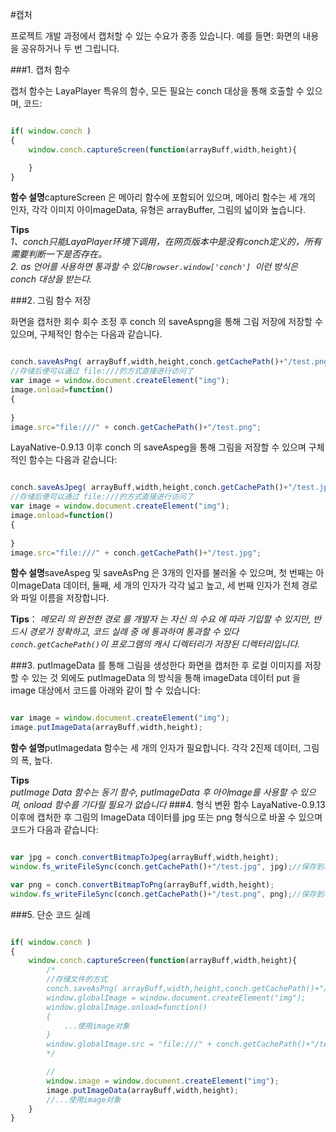 #캡처

프로젝트 개발 과정에서 캡처할 수 있는 수요가 종종 있습니다. 예를 들면: 화면의 내용을 공유하거나 두 번 그립니다.

###1. 캡처 함수

캡처 함수는 LayaPlayer 특유의 함수, 모든 필요는 conch 대상을 통해 호출할 수 있으며, 코드:

```javascript

if( window.conch )
{
    window.conch.captureScreen(function(arrayBuff,width,height){

    }
}
```

**함수 설명**captureScreen 은 메아리 함수에 포함되어 있으며, 메아리 함수는 세 개의 인자, 각각 이미지 아이mageData, 유형은 arrayBuffer, 그림의 넓이와 높습니다.

**Tips**  
*1、conch只能LayaPlayer环境下调用，在网页版本中是没有conch定义的，所有需要判断一下是否存在。*  
*2. as 언어를 사용하면 통과할 수 있다`Browser.window['conch'] `이런 방식은 conch 대상을 받는다.*

###2. 그림 함수 저장

화면을 캡처한 회수 회수 조정 후 conch 의 saveAspng을 통해 그림 저장에 저장할 수 있으며, 구체적인 함수는 다음과 같습니다.


```javascript

conch.saveAsPng( arrayBuff,width,height,conch.getCachePath()+"/test.png" );
//存储后便可以通过 file:///的方式直接进行访问了
var image = window.document.createElement("img");
image.onload=function()
{	
	
}
image.src="file:///" + conch.getCachePath()+"/test.png";
```

LayaNative-0.9.13 이후 conch 의 saveAspeg을 통해 그림을 저장할 수 있으며 구체적인 함수는 다음과 같습니다:


```javascript

conch.saveAsJpeg( arrayBuff,width,height,conch.getCachePath()+"/test.jpg" );
//存储后便可以通过 file:///的方式直接进行访问了
var image = window.document.createElement("img");
image.onload=function()
{	
	
}
image.src="file:///" + conch.getCachePath()+"/test.jpg";
```



**함수 설명**saveAspeg 및 saveAsPng 은 3개의 인자를 불러올 수 있으며, 첫 번째는 아이mageData 데이터, 둘째, 세 개의 인자가 각각 넓고 높고, 세 번째 인자가 전체 경로와 파일 이름을 저장합니다.

**Tips**：
*메모리 의 완전한 경로 를 개발자 는 자신 의 수요 에 따라 기입할 수 있지만, 반드시 경로가 정확하고, 코드 실례 중 에 통과하여 통과할 수 있다`conch.getCachePath()`이 프로그램의 캐시 디렉터리가 저장된 디렉터리입니다.*


###3. putImageData 를 통해 그림을 생성한다
화면을 캡처한 후 로컬 이미지를 저장할 수 있는 것 외에도 putImageData 의 방식을 통해 imageData 데이터 put 을 image 대상에서 코드를 아래와 같이 할 수 있습니다:

```javascript

var image = window.document.createElement("img");
image.putImageData(arrayBuff,width,height);
```

**함수 설명**putImagedata 함수는 세 개의 인자가 필요합니다. 각각 2진제 데이터, 그림의 폭, 높다.

**Tips**  
*putImage Data 함수는 동기 함수, putImageData 후 아이mage를 사용할 수 있으며, onload 함수를 기다릴 필요가 없습니다*
###4. 형식 변환 함수
LayaNative-0.9.13 이후에 캡처한 후 그림의 ImageData 데이터를 jpg 또는 png 형식으로 바꿀 수 있으며 코드가 다음과 같습니다:

```javascript

var jpg = conch.convertBitmapToJpeg(arrayBuff,width,height);
window.fs_writeFileSync(conch.getCachePath()+"/test.jpg", jpg);//保存到本地或者其他操作

var png = conch.convertBitmapToPng(arrayBuff,width,height);
window.fs_writeFileSync(conch.getCachePath()+"/test.png", png);//保存到本地或者其他操作
```

###5. 단순 코드 실례


```javascript

if( window.conch )
{
    window.conch.captureScreen(function(arrayBuff,width,height){
        /*
        //存储文件的方式
        conch.saveAsPng( arrayBuff,width,height,conch.getCachePath()+"/test.png" );
        window.globalImage = window.document.createElement("img");
		window.globalImage.onload=function()
		{
			...使用image对象
		}
		window.globalImage.src = "file:///" + conch.getCachePath()+"/test.png";
        */

        //
        window.image = window.document.createElement("img");
        image.putImageData(arrayBuff,width,height);
        //...使用image对象
    }
}

```


